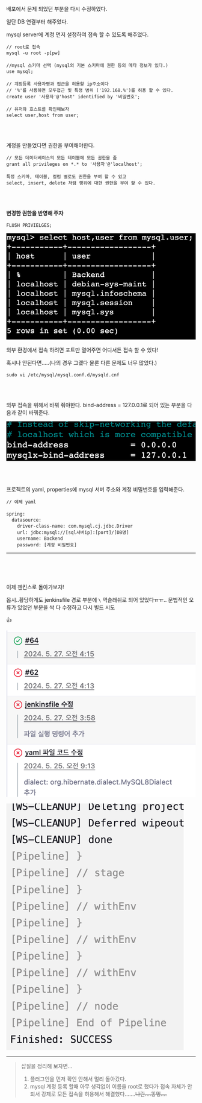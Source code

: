 
배포에서 문제 되었던 부분을 다시 수정하였다.

일단 DB 연결부터 해주었다.

mysql server에 계정 먼저 설정하여 접속 할 수 있도록 해주었다.

```
// root로 접속 
mysql -u root -p[pw]

//mysql 스키마 선택 (mysql의 기본 스키마에 권한 등의 메타 정보가 있다.)
use mysql;

// 계정등록 사용자명과 접근을 허용할 ip주소이다 
// '%'를 사용하면 모두접근 및 특정 범위 ('192.168.%')를 허용 할 수 있다.
create user '사용자'@'host' identified by '비밀번호';

// 유저와 호스트를 확인해보자
select user,host from user;
```

<br>
<br>




계정을 만들었다면 권한을 부여해야한다.
```
// 모든 데이터베이스의 모든 테이블에 모든 권한을 줌
grant all privileges on *.* to '사용자'@'localhost';

특정 스키마, 테이블, 컬럼 별로도 권한을 부여 할 수 있고 
select, insert, delete 처럼 행위에 대한 권한을 부여 할 수 있다.
```
<br>
<br>

**변경한 권한을 반영해 주자**
```
FLUSH PRIVIELGES;
```

![](/img/Pasted%20image%2020240529200948.png)

외부 환경에서 접속 하려면 포트만 열어주면 어디서든 접속 할 수 있다!

혹시나 안된다면.....(나의 경우 그랬다 물론 다른 문제도 너무 많았다.)

```
sudo vi /etc/mysql/mysql.conf.d/mysqld.cnf
```

<br>
<br>


외부 접속을 위해서 바꿔 줘야한다.
bind-address = 127.0.0.1로 되어 있는 부분을 다음과 같이 바꿔준다.

![](/img/Pasted%20image%2020240529202137.png)


<br>
<br>


프로젝트의 yaml, properties에 mysql 서버 주소와 계정 비밀번호를 입력해준다.

```
// 예제 yaml

spring:  
  datasource:  
    driver-class-name: com.mysql.cj.jdbc.Driver  
    url: jdbc:mysql://[sql서버ip]:[port]/[DB명]  
    username: Backend  
    password: [계정 비밀번호]
```

--- 

<br>
<br>
<br>

이제 젠킨스로 돌아가보자!

몹시..황당하게도 jenkinsfile 경로 부분에  ``` \ ``` 역슬래쉬로 되어 있었다ㅠㅠ..
문법적인 오류가 있었던 부분을 싹 다 수정하고 다시 빌드 시도


👍


![](/img/Pasted%20image%2020240529193015.png)

![](/img/Pasted%20image%2020240529193100.png)

--- 

> 삽질을 정리해 보자면...
> 
> 	1. 플러그인을 먼저 확인 안해서 멀리 돌아갔다.
> 	2. mysql 계정 등록 할때 아무 생각없이 이름을 root로 했다가 접속 자체가 안되서 강제로 모든 접속을 허용해서 해결했다.......~~나란....똥멍....~~
